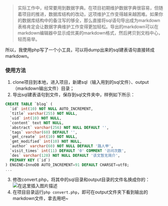 > 实际工作中，经常要用到数据字典。在项目初期维护数据字典很容易，但随着项目的推进，数据库结构的改动，这项维护工作变得越来越困难。如果你的数据库结构中的备注写的够全，那么直接将sql语句导出成为markdown表格肯定会让数据字典维护工作变得更加轻松。导出的markdown可以在markdown编辑器中显示成优美的markdown格式，然后拷贝到文档中心，轻而易举。

所以，我使用php写了一个小工具，可以将dump出来的sql建表语句直接转成markdown。

### 使用方法
1. clone项目到本地，进入项目，新建sql（输入用到的sql文件）、output（markdown输出文件）目录；
2. 导出sql建表语句到文件，保存到sql文件夹中，样例如下所示：
```sql
CREATE TABLE `blog` (
  `id` int(10) NOT NULL AUTO_INCREMENT,
  `title` varchar(255) NOT NULL,
  `uid` int(10) NOT NULL,
  `content` text NOT NULL,
  `abstract` varchar(256) NOT NULL DEFAULT '',
  `tags` varchar(60) DEFAULT '',
  `gmt_create` int(10) NOT NULL,
  `gmt_modified` int(10) NOT NULL,
  `author` varchar(60) NOT NULL DEFAULT '路人甲',
  `visit_times` int(11) DEFAULT '0' COMMENT '访问次数',
  `des` varchar(128) NOT NULL DEFAULT '该文暂无简介',
  PRIMARY KEY (`id`)
) ENGINE=InnoDB AUTO_INCREMENT=91 DEFAULT CHARSET=utf8;
...
```
3. 修改convert.php，将其中的sql目录和output目录的文件名换成你的：
![在这里插入图片描述](https://img-blog.csdnimg.cn/20190418154105770.png?x-oss-process=image/watermark,type_ZmFuZ3poZW5naGVpdGk,shadow_10,text_aHR0cHM6Ly9pZGlvdC5ibG9nLmNzZG4ubmV0,size_16,color_FFFFFF,t_70)
4. 在项目目录运行`php convert.php`，即可在output文件夹下看到输出的markdown文件，拿去用吧~
